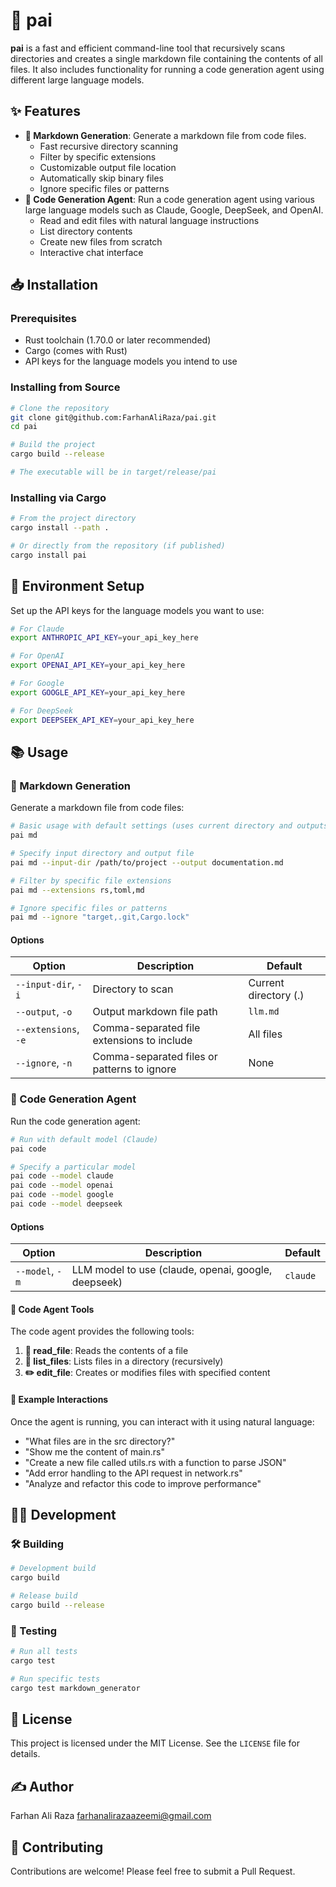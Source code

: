 # 🚀 pai

**pai** is a fast and efficient command-line tool that recursively scans directories and creates a single markdown file containing the contents of all files. It also includes functionality for running a code generation agent using different large language models.

## ✨ Features

- **📝 Markdown Generation**: Generate a markdown file from code files.
  - Fast recursive directory scanning
  - Filter by specific extensions
  - Customizable output file location
  - Automatically skip binary files
  - Ignore specific files or patterns
- **🤖 Code Generation Agent**: Run a code generation agent using various large language models such as Claude, Google, DeepSeek, and OpenAI.
  - Read and edit files with natural language instructions
  - List directory contents
  - Create new files from scratch
  - Interactive chat interface

## 📥 Installation

### Prerequisites

- Rust toolchain (1.70.0 or later recommended)
- Cargo (comes with Rust)
- API keys for the language models you intend to use

### Installing from Source

```sh
# Clone the repository
git clone git@github.com:FarhanAliRaza/pai.git
cd pai

# Build the project
cargo build --release

# The executable will be in target/release/pai
```

### Installing via Cargo

```sh
# From the project directory
cargo install --path .

# Or directly from the repository (if published)
cargo install pai
```

## 🔑 Environment Setup

Set up the API keys for the language models you want to use:

```sh
# For Claude
export ANTHROPIC_API_KEY=your_api_key_here

# For OpenAI
export OPENAI_API_KEY=your_api_key_here

# For Google
export GOOGLE_API_KEY=your_api_key_here

# For DeepSeek
export DEEPSEEK_API_KEY=your_api_key_here
```

## 📚 Usage

### 📝 Markdown Generation

Generate a markdown file from code files:

```sh
# Basic usage with default settings (uses current directory and outputs to llm.md)
pai md

# Specify input directory and output file
pai md --input-dir /path/to/project --output documentation.md

# Filter by specific file extensions
pai md --extensions rs,toml,md

# Ignore specific files or patterns
pai md --ignore "target,.git,Cargo.lock"
```

#### Options

| Option | Description | Default |
|--------|-------------|---------|
| `--input-dir`, `-i` | Directory to scan | Current directory (.) |
| `--output`, `-o` | Output markdown file path | `llm.md` |
| `--extensions`, `-e` | Comma-separated file extensions to include | All files |
| `--ignore`, `-n` | Comma-separated files or patterns to ignore | None |

### 🤖 Code Generation Agent

Run the code generation agent:

```sh
# Run with default model (Claude)
pai code

# Specify a particular model
pai code --model claude
pai code --model openai
pai code --model google
pai code --model deepseek
```

#### Options

| Option | Description | Default |
|--------|-------------|---------|
| `--model`, `-m` | LLM model to use (claude, openai, google, deepseek) | `claude` |

#### 🧰 Code Agent Tools

The code agent provides the following tools:

1. **📄 read_file**: Reads the contents of a file
2. **📂 list_files**: Lists files in a directory (recursively)
3. **✏️ edit_file**: Creates or modifies files with specified content

#### 💬 Example Interactions

Once the agent is running, you can interact with it using natural language:

- "What files are in the src directory?"
- "Show me the content of main.rs"
- "Create a new file called utils.rs with a function to parse JSON"
- "Add error handling to the API request in network.rs"
- "Analyze and refactor this code to improve performance"


## 👨‍💻 Development

### 🛠️ Building

```sh
# Development build
cargo build

# Release build
cargo build --release
```

### 🧪 Testing

```sh
# Run all tests
cargo test

# Run specific tests
cargo test markdown_generator
```

## 📜 License

This project is licensed under the MIT License. See the `LICENSE` file for details.

## ✍️ Author

Farhan Ali Raza <farhanalirazaazeemi@gmail.com>

## 🤝 Contributing

Contributions are welcome! Please feel free to submit a Pull Request.
